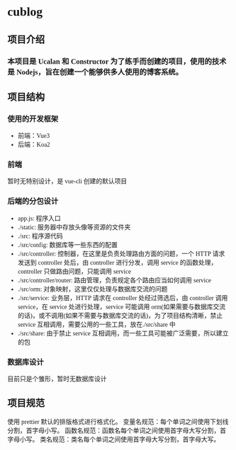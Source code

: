 <font face="Consolas">

# <font face="Cambria Math">cublog</font>

## 项目介绍

### 本项目是 Ucalan 和 Constructor 为了练手而创建的项目，使用的技术是 Nodejs，旨在创建一个能够供多人使用的博客系统。

## 项目结构

### 使用的开发框架

- 前端：Vue3
- 后端：Koa2

### 前端

暂时无特别设计，是 vue-cli 创建的默认项目

### 后端的分包设计

- app.js: 程序入口
- ./static: 服务器中存放头像等资源的文件夹
- ./src: 程序源代码
- ./src/config: 数据库等一些东西的配置
- ./src/controller: 控制器，在这里是负责处理路由方面的问题，一个 HTTP 请求发送到 controller 处后，由 controller 进行分发，调用 service 的函数处理，controller 只做路由问题，只能调用 service
- ./src/controller/router: 路由管理，负责规定各个路由应当如何调用 service
- ./src/orm: 对象映射，这里仅仅处理与数据库交流的问题
- ./src/service: 业务层，HTTP 请求在 controller 处经过筛选后，由 controller 调用 service，在 service 处进行处理，service 可能调用 orm(如果需要与数据库交流的话)，或不调用(如果不需要与数据库交流的话)，为了项目结构清晰，禁止 service 互相调用，需要公用的一些工具，放在./src/share 中
- ./src/share: 由于禁止 service 互相调用，而一些工具可能被广泛需要，所以建立的包

### 数据库设计

目前只是个雏形，暂时无数据库设计

## 项目规范

使用 prettier 默认的排版格式进行格式化。
变量名规范：每个单词之间使用下划线分割，首字母小写。
函数名规范：函数名每个单词之间使用首字母大写分割，首字母小写。
类名规范：类名每个单词之间使用首字母大写分割，首字母大写。
